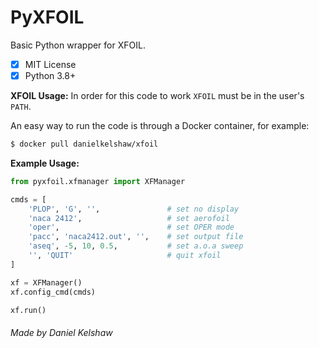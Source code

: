 # PyXFOIL

Basic Python wrapper for XFOIL.

- [x] MIT License
- [x] Python 3.8+

**XFOIL Usage:**
In order for this code to work `XFOIL` must be in the user's `PATH`.

An easy way to run the code is through a Docker container, for example:

```bash
$ docker pull danielkelshaw/xfoil
```

**Example Usage:**

```python
from pyxfoil.xfmanager import XFManager

cmds = [
    'PLOP', 'G', '',               # set no display
    'naca 2412',                   # set aerofoil
    'oper',                        # set OPER mode 
    'pacc', 'naca2412.out', '',    # set output file
    'aseq', -5, 10, 0.5,           # set a.o.a sweep
    '', 'QUIT'                     # quit xfoil
]

xf = XFManager()
xf.config_cmd(cmds)

xf.run()
```

###### Made by Daniel Kelshaw
